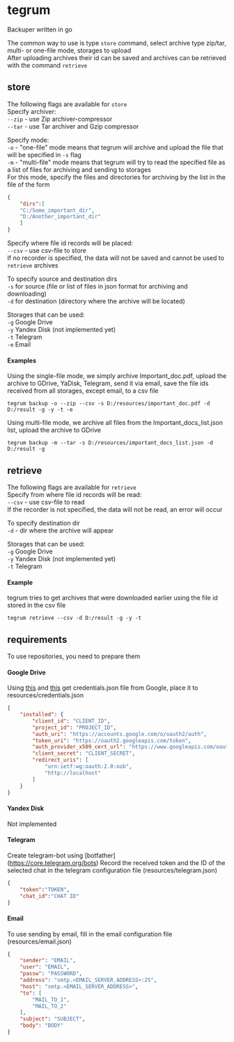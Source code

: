 # tegrum
Backuper written in go<br>

The common way to use is type `store` command, select archive type zip/tar, multi- or one-file mode, storages to upload<br>
After uploading archives their id can be saved and archives can be retrieved with the command `retrieve`

## store
The following flags are available for `store`<br>
Specify archiver:<br>
`--zip` - use Zip archiver-compressor<br>
`--tar` - use Tar archiver and Gzip compressor<br>

Specify mode:<br>
`-o` - "one-file" mode means that tegrum will archive and upload the file that will be specified in `-s` flag<br>
`-m` - "multi-file" mode means that tegrum will try to read the specified file as a list of files for archiving and sending to storages<br>
For this mode, specify the files and directories for archiving by the list in the file of the form
```json
{
	"dirs":[	
	"C:/Some_important_dir",
	"D:/Another_important_dir"
	]
}
```

Specify where file id records will be placed:<br>
`--csv` - use csv-file to store<br>
If no recorder is specified, the data will not be saved and cannot be used to `retrieve` archives<br>

To specify source and destination dirs<br>
`-s` for source (file or list of files in json format for archiving and downloading)<br>
`-d` for destination (directory where the archive will be located)<br>

Storages that can be used:<br>
`-g` Google Drive<br>
`-y` Yandex Disk (not implemented yet)<br>
`-t` Telegram<br>
`-e` Email<br>

#### Examples
Using the single-file mode, we simply archive Important_doc.pdf, upload the archive to GDrive, YaDisk, Telegram, send it via email, save the file ids received from all storages, except email, to a csv file<br>
```
tegrum backup -o --zip --csv -s D:/resources/important_doc.pdf -d D:/result -g -y -t -e
```
Using multi-file mode, we archive all files from the Important_docs_list.json list, upload the archive to GDrive<br>
```
tegrum backup -m --tar -s D:/resources/important_docs_list.json -d D:/result -g
```
## retrieve
The following flags are available for `retrieve`<br>
Specify from where file id records will be read:<br>
`--csv` - use csv-file to read<br>
If the recorder is not specified, the data will not be read, an error will occur<br>

To specify destination dir<br>
`-d` - dir where the archive will appear<br>

Storages that can be used:<br>
`-g` Google Drive<br>
`-y` Yandex Disk (not implemented yet)<br>
`-t` Telegram<br>

#### Example
tegrum tries to get archives that were downloaded earlier using the file id stored in the csv file<br>
```
tegrum retrieve --csv -d D:/result -g -y -t
```
## requirements
To use repositories, you need to prepare them<br>
#### Google Drive
Using [this](https://developers.google.com/drive/api/guides/about-sdk) and [this](https://developers.google.com/workspace/guides/get-started) get credentials.json file from Google, place it to resources/credentials.json<br>
```json
{
    "installed": {
        "client_id": "CLIENT_ID",
        "project_id": "PROJECT_ID",
        "auth_uri": "https://accounts.google.com/o/oauth2/auth",
        "token_uri": "https://oauth2.googleapis.com/token",
        "auth_provider_x509_cert_url": "https://www.googleapis.com/oauth2/v1/certs",
        "client_secret": "CLIENT_SECRET",
        "redirect_uris": [
            "urn:ietf:wg:oauth:2.0:oob",
            "http://localhost"
        ]
    }
}
```
#### Yandex Disk
Not implemented<br>
#### Telegram
Create telegram-bot using [botfather]<br>
(https://core.telegram.org/bots)
Record the received token and the ID of the selected chat in the telegram configuration file (resources/telegram.json)
```json
{
    "token":"TOKEN",
    "chat_id":"CHAT ID"
}
```
#### Email
To use sending by email, fill in the email configuration file (resources/email.json)<br>
```json
{
    "sender": "EMAIL",
    "user": "EMAIL",
    "passw": "PASSWORD",
    "address": "smtp.<EMAIL_SERVER_ADDRESS>:25",
    "host": "smtp.<EMAIL_SERVER_ADDRESS>",
    "to": [
        "MAIL_TO_1",
        "MAIL_TO_2"
    ],
    "subject": "SUBJECT",
    "body": "BODY"
}
```
